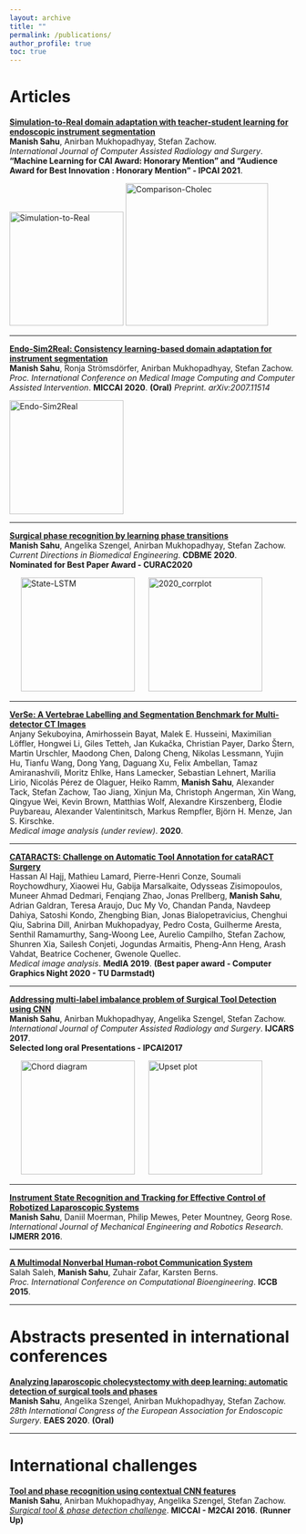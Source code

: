 ```yaml
---
layout: archive
title: ""
permalink: /publications/
author_profile: true
toc: true
---
```


<!---
[Google Scholar](https://scholar.google.com/citations?user=OcVBk1MAAAAJ&hl=en)
-->

<!---
{% include toc %}
-->

<!--- # Journal Article -->
<!--- # Conferences with proceedings -->

# Articles

<b>[Simulation-to-Real domain adaptation with teacher-student learning for endoscopic instrument segmentation](https://rdcu.be/ckwHg)</b> <br>
<b>Manish Sahu</b>, Anirban Mukhopadhyay, Stefan Zachow. <br>
<i>International Journal of Computer Assisted Radiology and Surgery</i>. <br>
<b>“Machine Learning for CAI Award: Honorary Mention” and “Audience Award for Best Innovation : Honorary Mention” - IPCAI 2021</b>.

<p align="left">
  <img src="{{ site.url }}/files/imgs/2021_Simulation-to-Real.png?raw=true" alt="Simulation-to-Real" title="Simulation-to-Real" style="height: 200px;"/> 
  <img src="{{ site.url }}/files/imgs/2021_IJCARS_Comparison_Cholec.png?raw=true" alt="Comparison-Cholec" title="Comparison-Cholec" style="height: 250px;"/>
</p>

---

<b>[Endo-Sim2Real: Consistency learning-based domain adaptation for instrument segmentation](https://arxiv.org/abs/2007.11514)</b> <br>
<b>Manish Sahu</b>, Ronja Strömsdörfer, Anirban Mukhopadhyay, Stefan Zachow. <br>
<i>Proc. International Conference on Medical Image Computing and Computer Assisted Intervention</i>. <b>MICCAI 2020</b>. <b>(Oral)</b>
<i>Preprint. arXiv:2007.11514</i>

<p align="left">
  <img src="{{ site.url }}/files/imgs/2020_MICCAI_Abstract.png?raw=true" alt="Endo-Sim2Real" title="Endo-Sim2Real" style="height: 200px;"/> 
</p>

---

<b>[Surgical phase recognition by learning phase transitions](https://www.degruyter.com/document/doi/10.1515/cdbme-2020-0037/html)</b> <br>
<b>Manish Sahu</b>, Angelika Szengel, Anirban Mukhopadhyay, Stefan Zachow. <br>
<i>Current Directions in Biomedical Engineering</i>. <b>CDBME 2020</b>. <br>
<b>Nominated for Best Paper Award - CURAC2020</b>

<p align="left">
  <img src="{{ site.url }}/files/imgs/2020_surgical_phase_recognition_aprroach.png?raw=true" alt="State-LSTM" title="State-LSTM" hspace="20" style="height: 200px;"/> 
  <img src="{{ site.url }}/files/imgs/2020_surgical_phase_recognition_corrplot.png?raw=true" alt="2020_corrplot" title="2020_corrplot" style="height: 200px;"/> 
</p>

---

<b>[VerSe: A Vertebrae Labelling and Segmentation Benchmark for Multi-detector CT Images](https://arxiv.org/pdf/2001.09193)</b> <br>
Anjany Sekuboyina, Amirhossein Bayat, Malek E. Husseini, Maximilian Löffler, Hongwei Li, Giles Tetteh, Jan Kukačka, Christian Payer, Darko Štern, Martin Urschler, Maodong Chen, Dalong Cheng, Nikolas Lessmann, Yujin Hu, Tianfu Wang, Dong Yang, Daguang Xu, Felix Ambellan, Tamaz Amiranashvili, Moritz Ehlke, Hans Lamecker, Sebastian Lehnert, Marilia Lirio, Nicolás Pérez de Olaguer, Heiko Ramm, <b>Manish Sahu</b>, Alexander Tack, Stefan Zachow, Tao Jiang, Xinjun Ma, Christoph Angerman, Xin Wang, Qingyue Wei, Kevin Brown, Matthias Wolf, Alexandre Kirszenberg, Élodie Puybareau, Alexander Valentinitsch, Markus Rempfler, Björn H. Menze, Jan S. Kirschke. <br>
<i>Medical image analysis (under review)</i>. <b>2020</b>.

---

<b>[CATARACTS: Challenge on Automatic Tool Annotation for cataRACT Surgery](https://discovery.ucl.ac.uk/id/eprint/10068008/1/CATARACTS.pdf)</b> <br>
Hassan Al Hajj, Mathieu Lamard, Pierre-Henri Conze, Soumali Roychowdhury, Xiaowei Hu, Gabija Marsalkaite, Odysseas Zisimopoulos, Muneer Ahmad Dedmari, Fenqiang Zhao, Jonas Prellberg, <b>Manish Sahu</b>, Adrian Galdran, Teresa Araujo, Duc My Vo, Chandan Panda, Navdeep Dahiya, Satoshi Kondo, Zhengbing Bian, Jonas Bialopetravicius, Chenghui Qiu, Sabrina Dill, Anirban Mukhopadyay, Pedro Costa, Guilherme Aresta, Senthil Ramamurthy, Sang-Woong Lee, Aurelio Campilho, Stefan Zachow, Shunren Xia, Sailesh Conjeti, Jogundas Armaitis, Pheng-Ann Heng, Arash Vahdat, Beatrice Cochener, Gwenole Quellec. <br>
<i>Medical image analysis</i>. <b>MedIA 2019</b>. <b>(Best paper award - Computer Graphics Night 2020 - TU Darmstadt)</b>

---

<b>[Addressing multi-label imbalance problem of Surgical Tool Detection using CNN](https://drive.google.com/file/d/0B5iP1X0ShMhta0FleEU3OG1Hd2s/view)</b> <br>
<b>Manish Sahu</b>, Anirban Mukhopadhyay, Angelika Szengel, Stefan Zachow. <br>
<i>International Journal of Computer Assisted Radiology and Surgery</i>. <b>IJCARS 2017</b>. <br>
<b>Selected long oral Presentations - IPCAI2017</b>

<p align="left">
  <img src="{{ site.url }}/files/imgs/chord_diagram.png?raw=true" alt="Chord diagram" title="Chord diagram" hspace="20" style="height: 200px;"/> 
  <img src="{{ site.url }}/files/imgs/upset_plot.png?raw=true" alt="Upset plot" title="Upset plot" style="height: 200px;"/> 
</p>

<!---
<table>
  <tr>
    <td><b style="font-size:30px">Chord diagram</b></td>
    <td><b style="font-size:30px">Upset plot</b></td>
  </tr>
  <tr>
    <td valign="top"><img src="{{ site.url }}/files/imgs/chord_diagram.png?raw=true" alt="Chord diagram" style="height: 150px;"/></td>
    <td valign="top"><img src="{{ site.url }}/files/imgs/upset_plot.png?raw=true" alt="Upset plot" style="height: 150px;"/></td>
  </tr>
 </table>
-->

<!---
```diff
+ Green
- Red
! Orange
```
www.emoji-cheat-sheet.com
-->


---

<b>[Instrument State Recognition and Tracking for Effective Control of Robotized Laparoscopic Systems](http://www.ijmerr.com/uploadfile/2015/1214/20151214025131468.pdf)</b> <br>
<b>Manish Sahu</b>, Daniil Moerman, Philip Mewes, Peter Mountney, Georg Rose. <br>
<i>International Journal of Mechanical Engineering and Robotics Research</i>. <b>IJMERR 2016</b>.

---


<b>[A Multimodal Nonverbal Human-robot Communication System](http://congress.cimne.com/iccb2015/admin/files/FilePaper/p90.pdf)</b> <br>
Salah Saleh, <b>Manish Sahu</b>, Zuhair Zafar, Karsten Berns. <br>
<i>Proc. International Conference on Computational Bioengineering</i>. <b>ICCB 2015</b>.

---

# Abstracts presented in international conferences

<b>[Analyzing laparoscopic cholecystectomy with deep learning: automatic detection of surgical tools and phases](https://academy.eaes.eu/eaes/#!*menu=14*browseby=8*sortby=2*media=1*speaker=785971)</b> <br>
<b>Manish Sahu</b>, Angelika Szengel, Anirban Mukhopadhyay, Stefan Zachow. <br>
<i>28th International Congress of the European Association for Endoscopic Surgery</i>. <b>EAES 2020</b>. <b>(Oral)</b>

---

# International challenges


<b>[Tool and phase recognition using contextual CNN features](https://arxiv.org/pdf/1610.08854)</b> <br>
<b>Manish Sahu</b>, Anirban Mukhopadhyay, Angelika Szengel, Stefan Zachow. <br>
<i>[Surgical tool & phase detection challenge](http://camma.u-strasbg.fr/m2cai2016/index.php/tool-presence-detection-challenge-results/)</i>. <b>MICCAI - M2CAI 2016</b>. <b>(Runner Up)</b>

